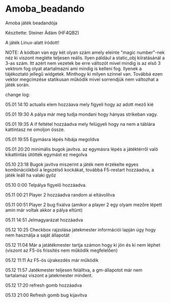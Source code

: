 # Amoba_beadando
Amoba játék beadandója 

Készítette: Steiner Ádám (HF4QB2)

A játék Linux-alatt íródott!

NOTE: A kódban van egy két olyan szám amely eleinte "magic number"-nek néz ki viszont megléte teljesen reális. 
Ilyen páldául a static_obj kiíratásánál a 3-as szám. Itt azért nem vezetek be erre változót mivel mindig is az első 3 vektrom fog olyat atartalmazni ami mindig is kelleni fog.
Ilyenek a tájékoztató jellegű widgetek. Minthogy ki milyen színnel van. Továbbá ezen vektor megcímzése statikusan működik mivel sorrendjük nem változhat a játék során.

change log:

05.01 14:10 actualis elem hozzáava mely figyeli hogy az adott mező kié

05.01 19:30 A pálya már meg tudja mondani hogy hányas strikeban vagy.

05.01 19:35 A if feltétel hozzáadva mely felügyeli hogy na nem a táblára kattintasz ne omoljon össze. 

05.01 19:55 Egymásra lépés hibája megoldva

05.01 20:20 minimális bugok javítva. az egymásra lépés a játéktérről való kikattintás ütötték egymást ez megolva

05.10 23:18 Bugok javítva miszerint a játék nem érzékelte egyes kombinációkból a legszélső kockákat, továbbá F5-restart hozzáadva, a játék leáll ha valaki győz

05.10 0:00 Telpálya figyelő hozzáadva.

05.11 00:21 Player 2 hozzáadva random ai eltávolítva

05.11 00:51 Player 2 bug fixálva (amikor a player 2 egy olyam mezőre lépett amin már voltak akkor a pálya eltünt)

05.11 14:51 Jelmagyarázat hozzáadva

05.12 10:25 Checkbox rajzolása jatekmester információi lapján úgy hogy nem használja a saját állapotát

05.12 11:04 Már a jatátékmester tartja számon hogy ki jön és ki nem léphet (viszont az F5-ös frissítés nem működik megfelelően)

05.12 11:11 Az F5-ös újrakezdés már működik

05.12 11:57 Jatékmester teljesen felálltva, a gm-állapotot már nem tartalamaz viszont a jatekmester mindent. 

05.12 17:20 refresh gomb hozzáadva

05.13 21:00 Refresh gomb bug kijavítva

 